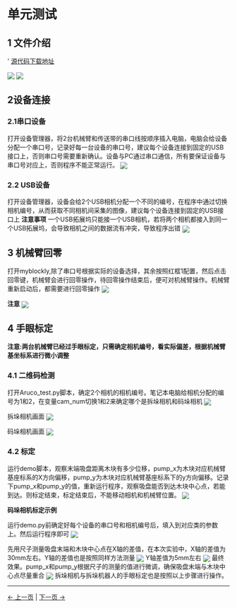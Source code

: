 # 单元测试
## 1 文件介绍
'
[源代码下载地址](https://github.com/elephantrobotics/UltraArm_P340_Sorting_Kit_docs/tree/ultraarm_sorting_kit_gitbook-cn)

<img src =../resourse/2-KIT/5.png align = "center">

<img src =../resourse/8.png align = "center">

## 2设备连接
### 2.1串口设备
打开设备管理器，将2台机械臂和传送带的串口线按顺序插入电脑，电脑会给设备分配一个串口号，记录好每一台设备的串口号，建议每个设备连接到固定的USB接口上，否则串口号需要重新确认。设备与PC通过串口通信，所有要保证设备与串口号对应上，否则程序不能正常运行。
<img src =../resourse/9.png align = "center">

### 2.2 USB设备
打开设备管理器，设备会给2个USB相机分配一个不同的编号，在程序中通过切换相机编号，从而获取不同相机间采集的图像，建议每个设备连接到固定的USB接口上
**注意事项**
一个USB拓展坞只能接一个USB相机，若将两个相机都接入到同一个USB拓展坞，会导致相机之间的数据流有冲突，导致程序出错
<img src =../resourse/10.png align = "center">

## 3 机械臂回零
打开myblockly,除了串口号根据实际的设备选择，其余按照红框1配置，然后点击回零键，机械臂会进行回零操作，待回零操作结束后，便可对机械臂操作。机械臂重新启动后，都需要进行回零操作
<img src =../resourse/11.png align = "center">

**注意**
<img src =../resourse/12.png align = "center">

## 4 手眼标定
**注意:两台机械臂已经过手眼标定，只需确定相机编号，看实际偏差，根据机械臂基坐标系进行微小调整**
### 4.1 二维码检测
打开Aruco_test.py脚本，确定2个相机的相机编号。笔记本电脑给相机分配的编号为1和2，在变量cam_num切换1和2来确定哪个是拆垛相机和码垛相机
<img src =../resourse/14.png align = "center">

拆垛相机画面
<img src =../resourse/15.png align = "center">

码垛相机画面
<img src =../resourse/16.png align = "center">

### 4.2 标定
运行demo脚本，观察末端吸盘距离木块有多少位移，pump_x为木块对应机械臂基座标系的X方向偏移，pump_y为木块对应机械臂基座标系下的y方向偏移。记录下pump_x和pump_y的值，重新运行程序，观察吸盘能否到达木块中心点，若能到达。则标定结束，标定结束后，不能移动相机和机械臂位置。
<img src =../resourse/sorting_kit/zb.png align = "center">


**码垛相机标定示例**

运行demo.py前确定好每个设备的串口号和相机编号后，填入到对应类的参数上。然后运行程序即可
<img src =../resourse/27.png align = "center">

先用尺子测量吸盘末端和木块中心点在X轴的差值，在本次实验中，X轴的差值为30mm左右。Y轴的差值也是按照同样方法测量
<img src =../resourse/20.jpg align = "center">
Y轴差值为5mm左右
<img src =../resourse/24.jpg align = "center">
最终效果。pump_x和pump_y根据尺子的测量的值进行微调，确保吸盘末端与木块中心点尽量重合
<img src =../resourse/sorting_kit/handeye.png align = "center">
拆垛相机与拆垛机器人的手眼标定也是按照以上步骤进行操作。

---
[← 上一页](./2.3-Softwareinstallation.MD) | [下一页 → ](./2.5-CompleteRun.md)